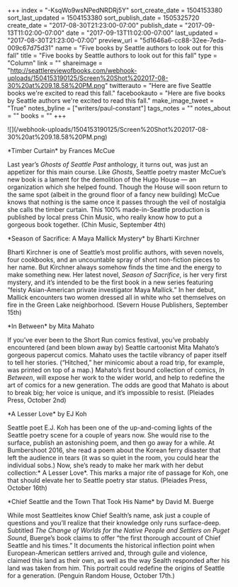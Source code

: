 +++
index = "-KsqWo9wsNPedNRDRj5Y"
sort_create_date = 1504153380
sort_last_updated = 1504153380
sort_publish_date = 1505325720
create_date = "2017-08-30T21:23:00-07:00"
publish_date = "2017-09-13T11:02:00-07:00"
date = "2017-09-13T11:02:00-07:00"
last_updated = "2017-08-30T21:23:00-07:00"
preview_url = "5d1646a6-cc88-32ee-7eda-009c67d75d31"
name = "Five books by Seattle authors to look out for this fall"
title = "Five books by Seattle authors to look out for this fall"
type = "Column"
link = ""
shareimage = "http://seattlereviewofbooks.com/webhook-uploads/1504153190125/Screen%20Shot%202017-08-30%20at%209.18.58%20PM.png"
twitterauto = "Here are five Seattle books we're excited to read this fall."
facebookauto = "Here are five books by Seattle authors we're excited to read this fall."
make_image_tweet = "True"
notes_byline = ["writers/paul-constant"]
tags_notes = ""
notes_about = ""
books = ""
+++
<p class="image">![](/webhook-uploads/1504153190125/Screen%20Shot%202017-08-30%20at%209.18.58%20PM.png)</p>

<p class="noindent">*Timber Curtain* by Frances McCue</p>

Last year’s *Ghosts of Seattle Past* anthology, it turns out, was just an appetizer for this main course. Like *Ghosts*, Seattle poetry master McCue’s new book is a lament for the demolition of the Hugo House — an organization which she helped found. Though the House will soon return to the same spot (albeit in the ground floor of a fancy new building) McCue knows that nothing is the same once it passes through the veil of nostalgia she calls the timber curtain. This 100% made-in-Seattle production is published by local press Chin Music, who really know how to put a gorgeous book together. (Chin Music, September 4th)

<p class="noindent">*Season of Sacrifice: A Maya Mallick Mystery* by Bharti Kirchner</p>

Bharti Kirchner is one of Seattle’s most prolific authors, with seven novels, four cookbooks, and an uncountable spray of short non-fiction pieces to her name. But Kirchner always somehow finds the time and the energy to make something new. Her latest novel, *Season of Sacrifice*, is her very first mystery, and it’s intended to be the first book in a new series featuring “feisty Asian-American private investigator Maya Mallick.” In her debut, Mallick encounters two women dressed all in white who set themselves on fire in the Green Lake neighborhood. (Severn House Publishers, September 15th)

<p class="noindent">*In Between* by Mita Mahato</p>

If you’ve ever been to the Short Run comics festival, you’ve probably encountered (and been blown away by) Seattle cartoonist Mita Mahato’s gorgeous papercut comics. Mahato uses the tactile vibrancy of paper itself to tell her stories. (“Hitched,” her minicomic about a road trip, for example, was printed on top of a map.) Mahato’s first bound collection of comics, *In Between*, will expose her work to the wider world, and help to redefine the art of comics for a new generation. The odds are good that Mahato is about to break big; her voice is unique, and it’s impossible to resist. (Pleiades Press, October 2nd)

<p class="noindent">*A Lesser Love* by EJ Koh</p>

Seattle poet E.J. Koh has been one of the up-and-coming lights of the Seattle poetry scene for a couple of years now. She would rise to the surface, publish an astonishing poem, and then go away for a while. At Bumbershoot 2016, she read a poem about the Korean ferry disaster that left the audience in tears (it was so quiet in the room, you could hear the individual sobs.) Now, she’s ready to make her mark with her debut collection:* A Lesser Love*. This marks a major rite of passage for Koh, one that should elevate her to Seattle poetry star status. (Pleiades Press, October 16th)

<p class="noindent">*Chief Seattle and the Town That Took His Name* by David M. Buerge</p>

While most Seattleites know Chief Sealth’s name, ask just a couple of questions and you’ll realize that their knowledge only runs surface-deep. Subtitled *The Change of Worlds for the Native People and Settlers on Puget Sound*, Buerge’s book claims to offer “the first thorough account of Chief Seattle and his times.” It documents the historical inflection point when European-American settlers arrived and, through guile and violence, claimed this land as their own, as well as the way Sealth responded after his land was taken from him. This portrait could redefine the origins of Seattle for a generation. (Penguin Random House, October 17th.)





